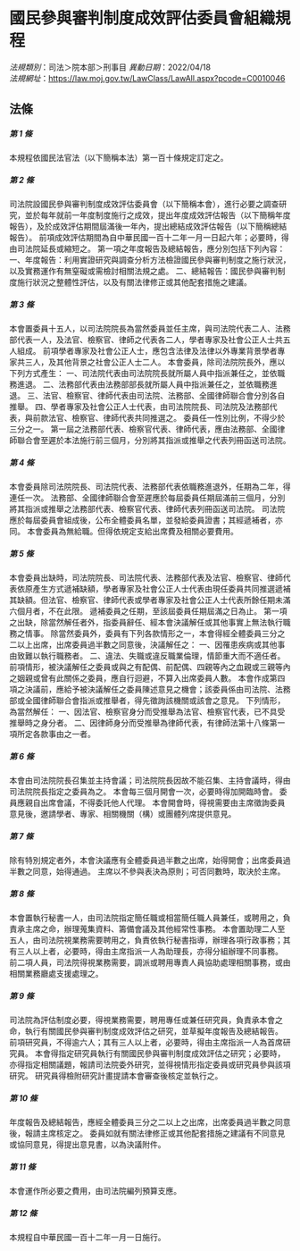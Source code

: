 # 國民參與審判制度成效評估委員會組織規程

*法規類別*：司法＞院本部＞刑事目
*異動日期*：2022/04/18  
*法規網址*：https://law.moj.gov.tw/LawClass/LawAll.aspx?pcode=C0010046



## 法條
##### 第 1 條
本規程依國民法官法（以下簡稱本法）第一百十條規定訂定之。


##### 第 2 條
司法院設國民參與審判制度成效評估委員會（以下簡稱本會），進行必要之調查研究，並於每年就前一年度制度施行之成效，提出年度成效評估報告（以下簡稱年度報告），及於成效評估期間屆滿後一年內，提出總結成效評估報告（以下簡稱總結報告）。
前項成效評估期間為自中華民國一百十二年一月一日起六年；必要時，得由司法院延長或縮短之。
第一項之年度報告及總結報告，應分別包括下列內容：
一、年度報告：利用實證研究與調查分析方法檢證國民參與審判制度之施行狀況，以及實務運作有無窒礙或需檢討相關法規之處。
二、總結報告：國民參與審判制度施行狀況之整體性評估，以及有關法律修正或其他配套措施之建議。


##### 第 3 條
本會置委員十五人，以司法院院長為當然委員並任主席，與司法院代表二人、法務部代表一人，及法官、檢察官、律師之代表各二人，學者專家及社會公正人士共五人組成。
前項學者專家及社會公正人士，應包含法律及法律以外專業背景學者專家共三人，及其他背景之社會公正人士二人。
本會委員，除司法院院長外，應以下列方式產生：
一、司法院代表由司法院院長就所屬人員中指派兼任之，並依職務進退。
二、法務部代表由法務部部長就所屬人員中指派兼任之，並依職務進退。
三、法官、檢察官、律師代表由司法院、法務部、全國律師聯合會分別各自推舉。
四、學者專家及社會公正人士代表，由司法院院長、司法院及法務部代表，與前款法官、檢察官、律師代表共同推選之。
委員任一性別比例，不得少於三分之一。
第一屆之法務部代表、檢察官代表、律師代表，應由法務部、全國律師聯合會至遲於本法施行前三個月，分別將其指派或推舉之代表列冊函送司法院。


##### 第 4 條
本會委員除司法院院長、司法院代表、法務部代表依職務進退外，任期為二年，得連任一次。
法務部、全國律師聯合會至遲應於每屆委員任期屆滿前三個月，分別將其指派或推舉之法務部代表、檢察官代表、律師代表列冊函送司法院。
司法院應於每屆委員會組成後，公布全體委員名單，並發給委員證書；其經遞補者，亦同。
本會委員為無給職。但得依規定支給出席費及相關必要費用。


##### 第 5 條
本會委員出缺時，司法院院長、司法院代表、法務部代表及法官、檢察官、律師代表依原產生方式遞補缺額，學者專家及社會公正人士代表由現任委員共同推選遞補其缺額。但法官、檢察官、律師代表或學者專家及社會公正人士代表所餘任期未滿六個月者，不在此限。
遞補委員之任期，至該屆委員任期屆滿之日為止。
第一項之出缺，除當然解任者外，指委員辭任、經本會決議解任或其他事實上無法執行職務之情事。
除當然委員外，委員有下列各款情形之一，本會得經全體委員三分之二以上出席，出席委員過半數之同意後，決議解任之：
一、因罹患疾病或其他事由致難以執行職務者。
二、違法、失職或違反職業倫理，情節重大而不適任者。
前項情形，被決議解任之委員或與之有配偶、前配偶、四親等內之血親或三親等內之姻親或曾有此關係之委員，應自行迴避，不算入出席委員人數。
本會作成第四項之決議前，應給予被決議解任之委員陳述意見之機會；該委員係由司法院、法務部或全國律師聯合會指派或推舉者，得先徵詢該機關或該會之意見。
下列情形，為當然解任：
一、因法官、檢察官身分而受推舉為法官、檢察官代表，已不具受推舉時之身分者。
二、因律師身分而受推舉為律師代表，有律師法第十八條第一項所定各款事由之一者。


##### 第 6 條
本會由司法院院長召集並主持會議；司法院院長因故不能召集、主持會議時，得由司法院院長指定之委員為之。
本會每三個月開會一次，必要時得加開臨時會。
委員應親自出席會議，不得委託他人代理。
本會開會時，得視需要由主席徵詢委員意見後，邀請學者、專家、相關機關（構）或團體列席提供意見。


##### 第 7 條
除有特別規定者外，本會決議應有全體委員過半數之出席，始得開會；出席委員過半數之同意，始得通過。
主席以不參與表決為原則；可否同數時，取決於主席。


##### 第 8 條
本會置執行秘書一人，由司法院指定簡任職或相當簡任職人員兼任，或聘用之，負責承主席之命，辦理蒐集資料、籌備會議及其他經常性事務。
本會置助理二人至五人，由司法院視業務需要聘用之，負責依執行秘書指導，辦理各項行政事務；其有三人以上者，必要時，得由主席指派一人為助理長，亦得分組辦理不同事務。
前二項人員，司法院得視業務需要，調派或聘用專責人員協助處理相關事務，或由相關業務廳處支援處理之。


##### 第 9 條
司法院為評估制度必要，得視業務需要，聘用專任或兼任研究員，負責承本會之命，執行有關國民參與審判制度成效評估之研究，並草擬年度報告及總結報告。
前項研究員，不得逾六人；其有三人以上者，必要時，得由主席指派一人為首席研究員。
本會得指定研究員執行有關國民參與審判制度成效評估之研究；必要時，亦得指定相關議題，報請司法院委外研究，並得視情形指定委員或研究員參與該項研究。
研究員得檢附研究計畫提請本會審查後核定並執行之。


##### 第 10 條
年度報告及總結報告，應經全體委員三分之二以上之出席，出席委員過半數之同意後，報請主席核定之。
委員如就有關法律修正或其他配套措施之建議有不同意見或協同意見，得提出意見書，以為決議附件。


##### 第 11 條
本會運作所必要之費用，由司法院編列預算支應。


##### 第 12 條
本規程自中華民國一百十二年一月一日施行。



